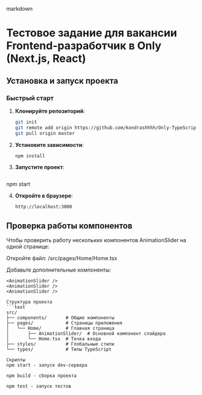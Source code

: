 markdown
# Тестовое задание для вакансии Frontend-разработчик в Only (Next.js, React)

## Установка и запуск проекта

### Быстрый старт

1. **Клонируйте репозиторий**:
   ```bash
   git init
   git remote add origin https://github.com/kondrashhhh/Only-TypeScript.git
   git pull origin master

2. **Установите зависимости**:
   ```bash
   npm install

3. **Запустите проект**:
   ```bash
  npm start

4. **Откройте в браузере**:
   ```bash
   http://localhost:3000


## Проверка работы компонентов
Чтобы проверить работу нескольких компонентов AnimationSlider на одной странице:

Откройте файл:
/src/pages/Home/Home.tsx

Добавьте дополнительные компоненты:

```tsx
<AnimationSlider />
<AnimationSlider />
<AnimationSlider />

Структура проекта
```text
src/
├── components/       # Общие компоненты
├── pages/            # Страницы приложения
│   └── Home/         # Главная страница
│       ├── AnimationSlider/  # Основной компонент слайдера
│       └── Home.tsx  # Точка входа
├── styles/           # Глобальные стили
└── types/            # Типы TypeScript

Скрипты
npm start - запуск dev-сервера

npm build - сборка проекта

npm test - запуск тестов